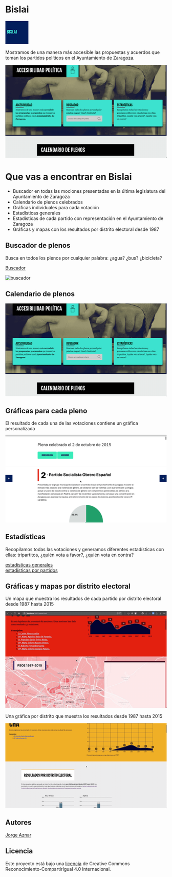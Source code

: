 # Bislai

![logotipo](img/BISLAI.png)

Mostramos de una manera más accesible las propuestas y acuerdos que toman los partidos políticos en el Ayuntamiento de Zaragoza.

![plenos](img/plenos.gif)

# Que vas a encontrar en Bislai

- Buscador en todas las mociones presentadas en la última legislatura del Ayuntamiento de Zaragoza
- Calendario de plenos celebrados
- Gráficas individuales para cada votación
- Estadísticas generales
- Estadísticas de cada partido con representación en el Ayuntamiento de Zaragoza
- Gráficas y mapas con los resultados por distrito electoral desde 1987

## Buscador de plenos

Busca en todos los plenos por cualquier palabra: ¿agua? ¿bus? ¿bicicleta?

[Buscador](http://bislai.co/buscador)

![buscador](img/buscador.gif)

## Calendario de plenos

![plenos](img/plenos.gif)

## Gráficas para cada pleno

El resultado de cada una de las votaciones contiene un gráfica personalizada

![plenos](img/plenos-individuales.gif)

## Estadísticas

Recopilamos todas las votaciones y generamos diferentes estadísticas con ellas: tripartitos, ¿quién vota a favor?, ¿quién vota en contra?

[estadísticas generales](http://bislai.co/estadisticas)    
[estadísticas por partidos](http://bislai.co/partidos)

## Gráficas y mapas por distrito electoral

Un mapa que muestra los resultados de cada partido por distrito electoral desde 1987 hasta 2015

![mapas](img/mapas.gif)

Una gráfica por distrito que muestra los resultados desde 1987 hasta 2015

![graficas](img/graficas.gif)

## Autores

[Jorge Aznar](https://github.com/jorgeatgu)

## Licencia

Este proyecto está bajo una [licencia](LICENSE.md) de Creative Commons Reconocimiento-CompartirIgual 4.0 Internacional.

